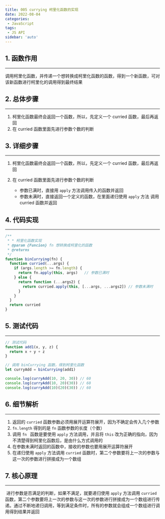 ```yaml
---
title: 005 currying 柯里化函数的实现
date: 2022-08-04
categories: 
 - JavaScript
tags:
 - JS API
sidebar: 'auto'
---
```



## 1. 函数作用
***

调用柯里化函数，并传递一个想转换成柯里化函数的函数，得到一个新函数，可对该新函数进行柯里化的调用得到最终结果

## 2. 总体步骤
***

1. 柯里化函数最终会返回一个函数，所以，先定义一个 curried 函数，最后再返回
2. 在 curried 函数里面先进行参数个数的判断

## 3. 详细步骤
***

1. 柯里化函数最终会返回一个函数，所以，先定义一个 curried 函数，最后再返回

2. 在 curried 函数里面先进行参数个数的判断
   * 参数已满时，直接用 `apply`  方法调用传入的函数并返回
   * 参数未满时，直接返回一个定义的函数，在里面递归使用 `apply` 方法 调用 curried 函数并返回

## 4. 代码实现
***

```js
/**
 * * 柯里化函数实现
 * @param {Funcion} fn 想转换成柯里化的函数
 * @returns 
 */
function binCurrying(fn) {
  function curried(...args) {
    if (args.length >= fn.length) {
      return fn.apply(this, args)	// 参数已满时
    } else {
      return function (...args2) {   
        return curried.apply(this, [...args, ...args2])	// 参数未满时
      }
    }
  }
  return curried
}
```

## 5. 测试代码
***

```js
// 测试代码
function add1(x, y, z) {
  return x + y + z
}

// 调用 binCurrying 函数，得到柯里化函数
let curryAdd = binCurrying(add1)  

console.log(curryAdd(10, 20, 30)) // 60
console.log(curryAdd(10, 20)(30)) // 60
console.log(curryAdd(10)(20)(30)) // 60
```

## 6. 细节解析
***

1. 返回的 `curried` 函数参数必须用展开运算符展开，因为不确定会传入几个参数
2. `fn.length` 得到的是 `fn` 函数参数的长度（个数）
3. 调用 `fn ` 函数是要使用 `apply` 方法调用，并且将 `this` 改为正确的指向，因为不清楚得到柯里化函数后，是由什么方式调用的
4. 在参数未满时返回的函数中，接收的参数也要用展开运算符展开
5. 在递归使用 `apply` 方法调用 `curried` 函数时，第二个参数要将上一次的参数与这一次的参数进行拼接成为一个数组

## 7. 核心原理
***

​	进行参数是否满足的判断，如果不满足，就要递归使用 `apply` 方法调用 `curried` 函数，第二个参数要将上一次的参数与这一次的参数进行拼接成为一个数组进行传递。通过不断地递归调用，等到满足条件时，所有的参数就会组成一个数组进行调用得到结果并返回